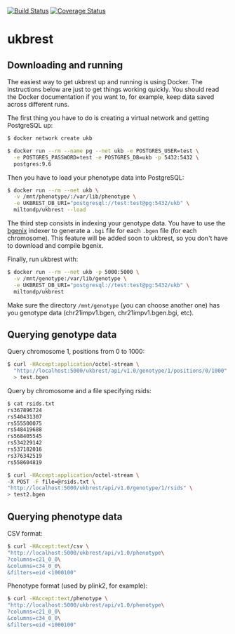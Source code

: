 [![Build Status](https://travis-ci.org/miltondp/ukbrest.svg?branch=master)](https://travis-ci.org/miltondp/ukbrest)
[![Coverage Status](https://coveralls.io/repos/github/miltondp/ukbrest/badge.svg?branch=master)](https://coveralls.io/github/miltondp/ukbrest?branch=master)

# ukbrest

## Downloading and running
The easiest way to get ukbrest up and running is using Docker. The instructions below are just to get things working
quickly. You should read the Docker documentation if you want to, for example, keep data saved across different runs.

The first thing you have to do is creating a virtual network and getting PostgreSQL up:

```bash
$ docker network create ukb

$ docker run --rm --name pg --net ukb -e POSTGRES_USER=test \
  -e POSTGRES_PASSWORD=test -e POSTGRES_DB=ukb -p 5432:5432 \
  postgres:9.6
```

Then you have to load your phenotype data into PostgreSQL:

```bash
$ docker run --rm --net ukb \
  -v /mnt/phenotype/:/var/lib/phenotype \
  -e UKBREST_DB_URI="postgresql://test:test@pg:5432/ukb" \
  miltondp/ukbrest --load
```

The third step consists in indexing your genotype data. You have to use the
[bgenix](https://bitbucket.org/gavinband/bgen/wiki/bgenix) indexer to generate a `.bgi` file
for each `.bgen` file (for each chromosome). This feature will be added soon to ukbrest, so you don't have to
download and compile bgenix.

Finally, run ukbrest with:

```bash
$ docker run --rm --net ukb -p 5000:5000 \
  -v /mnt/genotype:/var/lib/genotype \
  -e UKBREST_DB_URI="postgresql://test:test@pg:5432/ukb" \
  miltondp/ukbrest
```

Make sure the directory `/mnt/genotype` (you can choose another one) has you genotype data (chr21impv1.bgen,
chr21impv1.bgen.bgi, etc).


## Querying genotype data

Query chromosome 1, positions from 0 to 1000:
```bash
$ curl -HAccept:application/octel-stream \
  "http://localhost:5000/ukbrest/api/v1.0/genotype/1/positions/0/1000" \
  > test.bgen
```

Query by chromosome and a file specifying rsids:
```bash
$ cat rsids.txt
rs367896724
rs540431307
rs555500075
rs548419688
rs568405545
rs534229142
rs537182016
rs376342519
rs558604819

$ curl -HAccept:application/octel-stream \
-X POST -F file=@rsids.txt \
"http://localhost:5000/ukbrest/api/v1.0/genotype/1/rsids" \
> test2.bgen
```


## Querying phenotype data

CSV format:
```bash
$ curl -HAccept:text/csv \
"http://localhost:5000/ukbrest/api/v1.0/phenotype\
?columns=c21_0_0\
&columns=c34_0_0\
&filters=eid <1000100"
```

Phenotype format (used by plink2, for example):
```bash
$ curl -HAccept:text/phenotype \
"http://localhost:5000/ukbrest/api/v1.0/phenotype\
?columns=c21_0_0\
&columns=c34_0_0\
&filters=eid <1000100"
```
